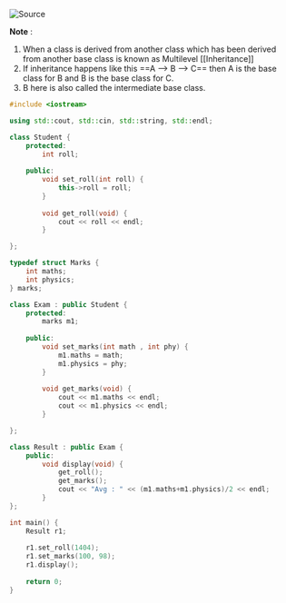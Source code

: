 ![Source](https://youtu.be/BLb6-ZgxqHg?list=PLu0W_9lII9agpFUAlPFe_VNSlXW5uE0YL)

**Note** : 
1. When a class is derived from another class which has been derived from another base class is known as Multilevel [[Inheritance]]
2. If inheritance happens like this ==A --> B --> C== then A is the base class for B and B is the base class for C.
3. B here is also called the intermediate base class.

```cpp
#include <iostream>

using std::cout, std::cin, std::string, std::endl;

class Student {
	protected:
		int roll;
	
	public:
		void set_roll(int roll) {
			this->roll = roll;
		}
		
		void get_roll(void) {
			cout << roll << endl;
		}

};

typedef struct Marks {
	int maths;
	int physics;
} marks;

class Exam : public Student {
	protected:
		marks m1;
	
	public:
		void set_marks(int math , int phy) {
			m1.maths = math;
			m1.physics = phy;
		}
		
		void get_marks(void) {
			cout << m1.maths << endl;
			cout << m1.physics << endl;
		}

};

class Result : public Exam {
	public:
		void display(void) {
			get_roll();
			get_marks();
			cout << "Avg : " << (m1.maths+m1.physics)/2 << endl;
		}
};

int main() {
	Result r1;
	
	r1.set_roll(1404);
	r1.set_marks(100, 98);
	r1.display();
	
	return 0;
}
```
